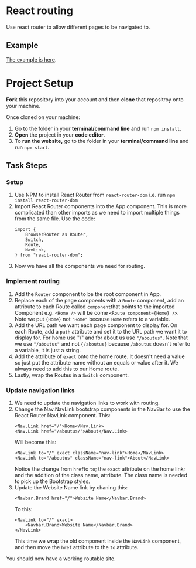 # React routing

Use react router to allow different pages to be navigated to.

## Example

[The example is here](https://jsf-react-routing.now.sh).

# Project Setup

**Fork** this repository into your account and then **clone** that repositroy onto your machine.

Once cloned on your machine:
1. Go to the folder in your **terminal/command line** and run `npm install`.
2. **Open** the project in your **code editor**.
3. To **run the website,** go to the folder in your **terminal/command line** and run `npm start`.

## Task Steps

### Setup

1. Use NPM to install React Router from `react-router-dom` i.e. run `npm install react-router-dom`
2. Import React Router components into the App component.  This is more complicated than other imports as we need to import multiple things from the same file.  Use the code:
    ```
    import {
        BrowserRouter as Router,
        Switch,
        Route,
        NavLink,
    } from "react-router-dom";
    ```
3. Now we have all the components we need for routing.

### Implement routing

1. Add the `Router` component to be the root component in App.
2. Replace each of the page compoents with a `Route` component, add an attribute to each Route called `component`that points to the imported Component e.g. `<Home />` will be come `<Route component={Home} />`.  Note we put `{Home}` not `"Home"` because `Home` refers to a variable.
3. Add the URL path we want each page component to display for.  On each Route, add a `path` attribute and set it to the URL path we want it to display for.  For home use "/" and for about us use `"/aboutus"`.  Note that we use `"/aboutus"` and not `{/aboutus}` because `/aboutus` doesn't refer to a variable, it is just a string.
4. Add the attribute of `exact` onto the home route.  It doesn't need a value so just put the attribute name without an equals or value after it.  We always need to add this to our Home route.
5. Lastly, wrap the Routes in a `Switch` component.

### Update navigation links

1. We need to update the navigation links to work with routing.
2. Change the Nav.NavLink bootstrap components in the NavBar to use the React Router NavLink component.  This:
    ```
    <Nav.Link href="/">Home</Nav.Link>
    <Nav.Link href="/aboutus/">About</Nav.Link>
    ```
    Will become this:
    ```
    <NavLink to="/" exact className="nav-link">Home</NavLink>
    <NavLink to="/aboutus" className="nav-link">About</NavLink>
    ```
    Notice the change from `href`to `to`; the `exact` attribute on the home link; and the addition of the class name, attribute.  The class name is needed to pick up the Bootstrap styles.
3. Update the Website Name link by chaning this:
    ```
    <Navbar.Brand href="/">Website Name</Navbar.Brand>
    ```
    To this:
    ```
    <NavLink to="/" exact>
        <Navbar.Brand>Website Name</Navbar.Brand>
    </NavLink>
    ```
    This time we wrap the old component inside the `NavLink` component, and then move the `href` attribute to the `to` attribute.

You should now have a working routable site.